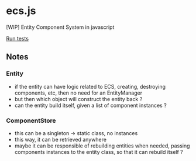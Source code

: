 # ecs.js
[WIP] Entity Component System in javascript

[Run tests](https://yannprada.github.io/ecs.js/SpecRunner.html)

## Notes

### Entity

- if the entity can have logic related to ECS, creating, destroying components,
etc, then no need for an EntityManager
- but then which object will construct the entity back ?
- can the entity build itself, given a list of component instances ?

### ComponentStore

- this can be a singleton -> static class, no instances
- this way, it can be retrieved anywhere
- maybe it can be responsible of rebuilding entities when needed, passing
components instances to the entity class, so that it can rebuild itself ?
